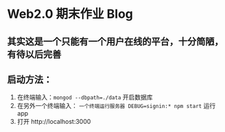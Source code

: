 # Web2.0 期末作业 Blog

## 其实这是一个只能有一个用户在线的平台，十分简陋，有待以后完善

## 启动方法：
1. 在终端输入：``mongod --dbpath=./data`` 开启数据库
2. 在另外一个终端输入： ``一个终端运行服务器 DEBUG=signin:* npm start`` 运行app
3. 打开 http://localhost:3000

